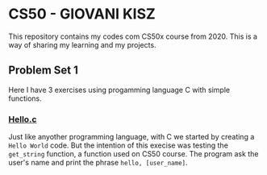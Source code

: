 # CS50 - GIOVANI KISZ

This repository contains my codes com CS50x course from 2020.
This is a way of sharing my learning and my projects.


## Problem Set 1

Here I have 3 exercises using progamming language C with simple functions.

### [Hello.c](2020/PSET1/hello.c)

Just like anyother programming language, with C we started by creating a `Hello World` code.
But the intention of this execise was testing the `get_string` function, a function used on CS50 course.
The program ask the user's name and print the phrase `hello, [user_name]`.
